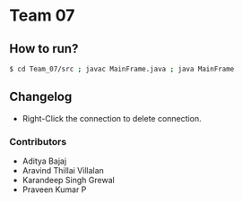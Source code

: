 # Team 07

## How to run?
```sh
$ cd Team_07/src ; javac MainFrame.java ; java MainFrame
```

## Changelog
- Right-Click the connection to delete connection.

### Contributors
- Aditya Bajaj
- Aravind Thillai Villalan
- Karandeep Singh Grewal
- Praveen Kumar P
